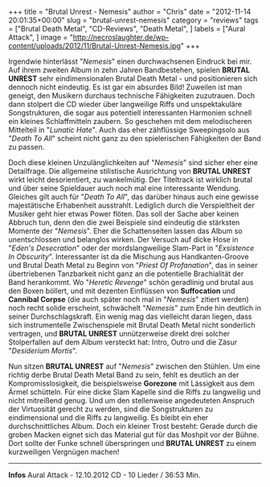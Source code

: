+++
title = "Brutal Unrest - Nemesis"
author = "Chris"
date = "2012-11-14 20:01:35+00:00"
slug = "brutal-unrest-nemesis"
category = "reviews"
tags = ["Brutal Death Metal", "CD-Reviews", "Death Metal", ]
labels = ["Aural Attack", ]
image = "http://necroslaughter.de/wp-content/uploads/2012/11/Brutal-Unrest-Nemesis.jpg"
+++

Irgendwie hinterlässt "_Nemesis_" einen durchwachsenen Eindruck bei mir. Auf ihrem zweiten Album in zehn Jahren Bandbestehen, spielen **BRUTAL UNREST** sehr eindimensionalen Brutal Death Metal - und positionieren sich dennoch nicht eindeutig. Es ist gar ein absurdes Bild! Zuweilen ist man geneigt, den Musikern durchaus technische Fähigkeiten zuzutrauen. Doch dann stolpert die CD wieder über langweilige Riffs und unspektakuläre Songstrukturen, die sogar aus potentiell interessanten Harmonien schnell ein kleines Schlaffmitteln zaubern. So geschehen mit dem melodischeren Mittelteil in "_Lunatic Hate_". Auch das eher zähflüssige Sweepingsolo aus "_Death To All_" scheint nicht ganz zu den spielerischen Fähigkeiten der Band zu passen.

Doch diese kleinen Unzulänglichkeiten auf "_Nemesis_" sind sicher eher eine Detailfrage. Die allgemeine stilistische Ausrichtung von **BRUTAL UNREST** wirkt leicht desorientiert, zu wankelmütig. Der Titeltrack ist wirklich brutal und über seine Spieldauer auch noch mal eine interessante Wendung. Gleiches gilt auch für "_Death To All_", das darüber hinaus auch eine gewisse majestätische Erhabenheit ausstrahlt. Lediglich durch die Verspieltheit der Musiker geht hier etwas Power flöten. Das soll der Sache aber keinen Abbruch tun, denn den die zwei Beispiele sind eindeutig die stärksten Momente der "_Nemesis_". Eher die Schattenseiten lassen das Album so unentschlossen und belanglos wirken. Der Versuch auf dicke Hose in "_Eden's Desecration_" oder der mordslangweilige Slam-Part in "_Exsistence In Obscurity_". Interessanter ist da die Mischung aus Handkanten-Groove und Brutal Death Metal zu Beginn von "_Priest Of Profanation_", das in seiner übertriebenen Tanzbarkeit nicht ganz an die potentielle Brachialität der Band herankommt.
Wo "_Heretic Revenge_" schön geradlinig und brutal aus den Boxen böllert, und mit dezenten Einflüssen von **Suffocation** und **Cannibal Corpse** (die auch später noch mal in "_Nemesis_" zitiert werden) noch recht solide erscheint, schwächelt "_Nemesis_" zum Ende hin deutlich in seiner Durchschlagskraft. Ein wenig mag das vielleicht daran liegen, dass sich instrumentelle Zwischenspiele mit Brutal Death Metal nicht sonderlich vertragen, und **BRUTAL UNREST** unnützerweise direkt drei solcher Stolperfallen auf dem Album versteckt hat: Intro, Outro und die Zäsur "_Desiderium Mortis_".

Nun sitzen **BRUTAL UNREST** auf "_Nemesis_" zwischen den Stühlen. Um eine richtig derbe Brutal Death Metal Band zu sein, fehlt es deutlich an der Kompromisslosigkeit, die beispielsweise **Gorezone** mit  Lässigkeit aus dem Ärmel schütteln. Für eine dicke Slam Kapelle sind die Riffs zu langweilig und nicht mitreißend genug. Und um den stellenweise angedeuteten Anspruch der Virtuosität gerecht zu werden, sind die Songstrukturen zu eindimensional und die Riffs zu langweilig. Es bleibt ein eher durchschnittliches Album. Doch ein kleiner Trost besteht: Gerade durch die groben Macken eignet sich das Material gut für das Moshpit vor der Bühne. Dort sollte der Funke schnell überspringen und **BRUTAL UNREST** zu einem kurzweiligen Vergnügen machen!



---
**Infos**
Aural Attack - 12.10.2012
CD - 10 Lieder / 36:53 Min.
